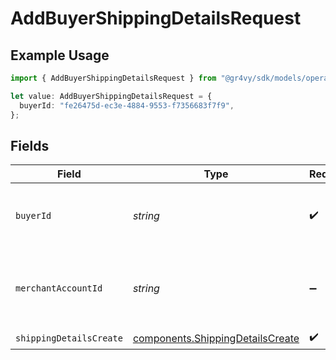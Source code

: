 # AddBuyerShippingDetailsRequest

## Example Usage

```typescript
import { AddBuyerShippingDetailsRequest } from "@gr4vy/sdk/models/operations";

let value: AddBuyerShippingDetailsRequest = {
  buyerId: "fe26475d-ec3e-4884-9553-f7356683f7f9",
};
```

## Fields

| Field                                                                                | Type                                                                                 | Required                                                                             | Description                                                                          | Example                                                                              |
| ------------------------------------------------------------------------------------ | ------------------------------------------------------------------------------------ | ------------------------------------------------------------------------------------ | ------------------------------------------------------------------------------------ | ------------------------------------------------------------------------------------ |
| `buyerId`                                                                            | *string*                                                                             | :heavy_check_mark:                                                                   | The ID of the buyer to add shipping details to.                                      | fe26475d-ec3e-4884-9553-f7356683f7f9                                                 |
| `merchantAccountId`                                                                  | *string*                                                                             | :heavy_minus_sign:                                                                   | The ID of the merchant account to use for this request.                              |                                                                                      |
| `shippingDetailsCreate`                                                              | [components.ShippingDetailsCreate](../../models/components/shippingdetailscreate.md) | :heavy_check_mark:                                                                   | N/A                                                                                  |                                                                                      |